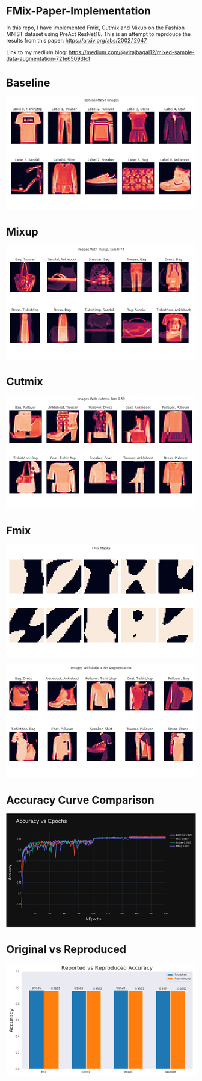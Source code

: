 # FMix-Paper-Implementation
In this repo, I have implemented Fmix, Cutmix and Mixup on the Fashion MNIST dataset using PreAct ResNet18. This is an attempt to reprdouce the results from this paper:  https://arxiv.org/abs/2002.12047

Link to my medium blog: https://medium.com/@virajbagal12/mixed-sample-data-augmentation-721e65093fcf


# Baseline

![Screenshot](Baseline/fashionmnist.png)

# Mixup

![Screenshot](Mixup/mixup_fashionmnist.png)

# Cutmix

![Screenshot](Cutmix/cutmix_fashionmnist.png)

# Fmix

![Screenshot](Fmix/masks.png)


![Screenshot](Fmix/fmix_noaug.png)

# Accuracy Curve Comparison

![Screenshot](acc_fmix_new.png)

# Original vs Reproduced

![Screenshot](fmix_bar_graph.png)
